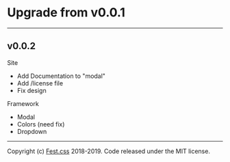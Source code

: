 # Upgrade from v0.0.1

<hr />

## v0.0.2

Site

+ Add Documentation to "modal"
+ Add /license file
+ Fix design

Framework
+ Modal
+ Colors (need fix)
+ Dropdown

<hr />

Copyright (c) <a href="https://igorkowalczyk.github.io/fest">Fest.css</a> 2018-2019. Code released under the MIT license.
